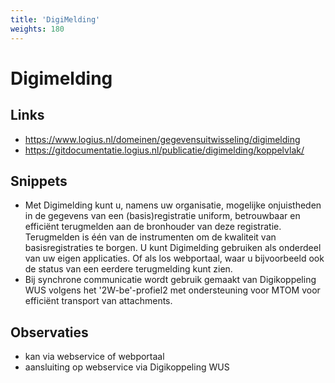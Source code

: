 ```yaml
---
title: 'DigiMelding'
weights: 180
---
```


# Digimelding

## Links
- https://www.logius.nl/domeinen/gegevensuitwisseling/digimelding
- https://gitdocumentatie.logius.nl/publicatie/digimelding/koppelvlak/

## Snippets
- Met Digimelding kunt u, namens uw organisatie, mogelijke onjuistheden in de gegevens van een (basis)registratie uniform, betrouwbaar en efficiënt terugmelden aan de bronhouder van deze registratie. Terugmelden is één van de instrumenten om de kwaliteit van basisregistraties te borgen. U kunt Digimelding gebruiken als onderdeel van uw eigen applicaties. Of als los webportaal, waar u bijvoorbeeld ook de status van een eerdere terugmelding kunt zien.
- Bij synchrone communicatie wordt gebruik gemaakt van Digikoppeling WUS volgens het '2W-be'-profiel2 met ondersteuning voor MTOM voor efficiënt transport van attachments.

## Observaties
- kan via webservice of webportaal
- aansluiting op webservice via Digikoppeling WUS
